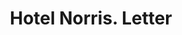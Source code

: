 ---
doi: 10.7916/D8WW8VQV
date_other: '1911'
date_other_textual: '1911'
form: correspondence
genre:
- Letters (correspondence)
name:
- Hotel Norris
object_in_context_url: https://biggert.cul.columbia.edu/items/view/ave_biggert_00479
subject_hierarchical_geographic:
- Brockton, Massachusetts, United States
subject_name:
- Hotel Norris
title: Hotel Norris. Letter
sort_title: Hotel Norris. Letter
call_number: ave_biggert_00479
coordinates:
- 42.083333333333336,-71.01888888888888
pid: ave_biggert_00479
identifiers: ave_biggert_00479
thumbnail: https://derivativo-1.library.columbia.edu/iiif/2/ldpd:343870/full/!256,256/0/native.jpg
permalink: "/items/ave_biggert_00479/"
layout: iiif-image-page
---